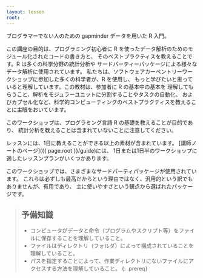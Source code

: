 ```yaml
---
layout: lesson
root: .
---
```


ブログラマーでない人のための gapminder データを用いた R 入門。

この講座の目的は、プログラミング初心者に R を使ったデータ解析のためのモジュール化されたコードの書き方と、
そのベストプラクティスを教えることです。R は多くの科学分野の統計分析や
サードパーティーパッケージによる様々なデータ解析に使用されています。
私たちは、ソフトウェアカーペントリーワークショップに参加した多くの科学者が、R を使用し、
もっと学びたいと思っていると理解しています。この教材は、参加者に R の基本中の基本を
理解してもらうこと、解析をモジュラーユニットに分割することやタスクの自動化、
およびカプセル化など、科学的コンピューティングのベストプラクティスを教えることに主眼をおいています。

このワークショップは、プログラミング言語 R の基礎を教えることが目的であり、
統計分析を教えることは含まれていないことに注意してください。

レッスンには、1日に教えることができる以上の素材が含まれています。
[講師ノートのページ]({{ page.root }}/guide)には、
1日または1日半のワークショップに適したレッスンプランがいくつかあります。

このワークショップでは、さまざまなサードパーティパッケージが使用されています。
これらは必ずしも最高だからという理由ではなく、汎用的という訳でもありませんが、有用であり、
主に使いやすさという観点から選ばれたパッケージです。

> ## 予備知識
>
> * コンピュータがデータと命令（プログラムやスクリプト等）をファイルに保存することを理解していること。
> * ファイルはディレクトリ（フォルダ）によって構成されていることを理解していること。
> * パスを指定することによって、作業ディレクトリにないファイルにアクセスする方法を理解していること。
{: .prereq}

